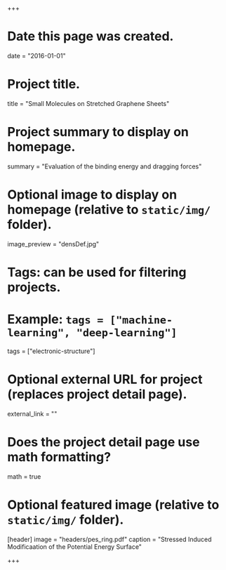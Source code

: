 +++
# Date this page was created.
date = "2016-01-01"

# Project title.
title = "Small Molecules on Stretched Graphene Sheets"

# Project summary to display on homepage.
summary = "Evaluation of the binding energy and dragging forces"

# Optional image to display on homepage (relative to `static/img/` folder).
image_preview = "densDef.jpg"

# Tags: can be used for filtering projects.
# Example: `tags = ["machine-learning", "deep-learning"]`
tags = ["electronic-structure"]

# Optional external URL for project (replaces project detail page).
external_link = ""

# Does the project detail page use math formatting?
math = true

# Optional featured image (relative to `static/img/` folder).
[header]
image = "headers/pes_ring.pdf"
caption = "Stressed Induced Modificaation of the Potential Energy Surface"

+++